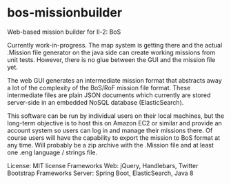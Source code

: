 # bos-missionbuilder
Web-based mission builder for Il-2: BoS

Currently work-in-progress. The map system is getting there and the actual .Mission file generator on the java side can create working missions from unit tests. However, there is no glue between the GUI and the mission file yet.

The web GUI generates an intermediate mission format that abstracts away a lot of the complexity of the BoS/RoF mission file format. These intermediate files are plain JSON documents which currently are stored server-side in an embedded NoSQL database (ElasticSearch).

This software can be run by individual users on their local machines, but the long-term objective is to host this on Amazon EC2 or similar and provide an account system so users can log in and manage their missions there. Of course users will have the capability to export the mission to BoS format at any time. Will probably be a zip archive with the .Mission file and at least one .eng language / strings file.

License: MIT license
Frameworks Web: jQuery, Handlebars, Twitter Bootstrap
Frameworks Server: Spring Boot, ElasticSearch, Java 8
